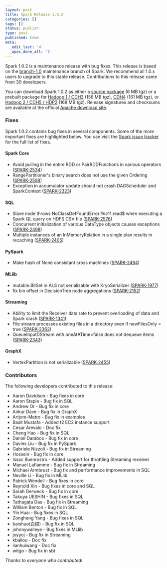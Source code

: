 ```yaml
---
layout: post
title: Spark Release 1.0.2
categories: []
tags: []
status: publish
type: post
published: true
meta:
  _edit_last: '4'
  _wpas_done_all: '1'
---
```


Spark 1.0.2 is a maintenance release with bug fixes. This release is based on the [branch-1.0](https://github.com/apache/spark/tree/branch-1.0) maintenance branch of Spark. We recommend all 1.0.x users to upgrade to this stable release. Contributions to this release came from 30 developers.

You can download Spark 1.0.2 as either a 
<a href="http://d3kbcqa49mib13.cloudfront.net/spark-1.0.2.tgz" onClick="trackOutboundLink(this, 'Release Download Links', 'cloudfront_spark-1.0.2.tgz'); return false;">source package</a>
(6 MB tgz) or a prebuilt package for 
<a href="http://d3kbcqa49mib13.cloudfront.net/spark-1.0.2-bin-hadoop1.tgz" onClick="trackOutboundLink(this, 'Release Download Links', 'cloudfront_spark-1.0.2-bin-hadoop1.tgz'); return false;">Hadoop 1 / CDH3</a> (156 MB tgz), 
<a href="http://d3kbcqa49mib13.cloudfront.net/spark-1.0.2-bin-cdh4.tgz" onClick="trackOutboundLink(this, 'Release Download Links', 'cloudfront_spark-1.0.2-bin-cdh4.tgz'); return false;">CDH4</a> (161 MB tgz), or
<a href="http://d3kbcqa49mib13.cloudfront.net/spark-1.0.2-bin-hadoop2.tgz" onClick="trackOutboundLink(this, 'Release Download Links', 'cloudfront_spark-1.0.2-bin-hadoop2.tgz'); return false;">Hadoop 2 / CDH5 / HDP2</a>
(168 MB tgz). Release signatures and checksums are available at the official [Apache download site](http://www.apache.org/dist/spark/spark-1.0.2/).

### Fixes
Spark 1.0.2 contains bug fixes in several components. Some of the more important fixes are highlighted below. You can visit the [Spark issue tracker](http://s.apache.org/9NJ) for the full list of fixes.

#### Spark Core
- Avoid pulling in the entire RDD or PairRDDFunctions in various operators ([SPARK-2534](https://issues.apache.org/jira/browse/SPARK-2534))
- RangePartitioner's binary search does not use the given Ordering ([SPARK-2598](https://issues.apache.org/jira/browse/SPARK-2598))
- Exception in accumulator update should not crash DAGScheduler and SparkContext ([SPARK-2323](https://issues.apache.org/jira/browse/SPARK-2323))

#### SQL
- Slave node throws NoClassDefFoundError $line11.$read$ when executing a Spark QL query on HDFS CSV file ([SPARK-2576](https://issues.apache.org/jira/browse/SPARK-2576))
- Concurrent initialization of various DataType objects causes exceptions ([SPARK-2498](https://issues.apache.org/jira/browse/SPARK-2498))
- Multiple instances of an InMemoryRelation in a single plan results in recaching ([SPARK-2405](https://issues.apache.org/jira/browse/SPARK-2405))

#### PySpark
- Make hash of None consistant cross machines ([SPARK-2494](https://issues.apache.org/jira/browse/SPARK-2494))

#### MLlib
 - mutable.BitSet in ALS not serializable with KryoSerializer ([SPARK-1977](https://issues.apache.org/jira/browse/SPARK-1977))
- fix bin offset in DecisionTree node aggregations ([SPARK-2152](https://issues.apache.org/jira/browse/SPARK-2152))

#### Streaming
- Ability to limit the Receiver data rate to prevent overloading of data and Spark crash ([SPARK-1341](https://issues.apache.org/jira/browse/SPARK-1341))
-  File stream processes existing files in a directory even if newFilesOnly = true ([SPARK-2362](https://issues.apache.org/jira/browse/SPARK-2362))
-  QueueInputDStream with oneAtATime=false does not dequeue items ([SPARK-2343](https://issues.apache.org/jira/browse/SPARK-2343))

#### GraphX
- VertexPartition is not serializable ([SPARK-2455](https://issues.apache.org/jira/browse/SPARK-2455))

### Contributors
The following developers contributed to this release:

* Aaron Davidson - Bug fixes in core
* Aaron Staple - Bug fix in SQL
* Andrew Or - Bug fix in core
* Ankur Dave - Bug fix in GraphX
* Artjom-Metro - Bug fix in examples
* Basit Mustafa - Added t2 EC2 instance support
* Cesar Arevalo - Doc fix
* Cheng Hao - Bug fix in SQL
* Daniel Darabos - Bug fix in core
* Davies Liu - Bug fix in PySpark
* Gabriele Nizzoli - Bug fix in Streaming
* Hossein - Bug fix in core
* Issac Buenrostro - Added support for throttling Streaming receiver
* Manuel Laflamme - Bug fix in Streaming
* Michael Armbrust - Bug fix and performance improvements in SQL
* Neville Li - Bug fix in MLlib
* Patrick Wendell - Bug fixes in core
* Reynold Xin - Bug fixes in core and SQL
* Sarah Gerweck - Bug fix in core
* Takuya UESHIN - Bug fixes in SQL
* Tathagata Das - Bug fix in Streaming
* William Benton - Bug fix in SQL
* Yin Huai - Bug fixes in SQL
* Zongheng Yang - Bug fixes in SQL
* baishuo(白硕) - Bug fix in SQL
* johnnywalleye - Bug fixes in MLlib
* joyyoj - Bug fix in Streaming
* kballou - Doc fix
* lianhuiwang - Doc fix 
* witgo - Bug fix in sbt

_Thanks to everyone who contributed!_




